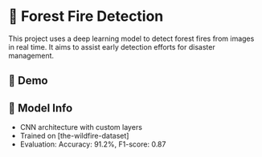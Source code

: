 # 🌲 Forest Fire Detection

This project uses a deep learning model to detect forest fires from images in real time. It aims to assist early detection efforts for disaster management.

## 🚀 Demo

## 🧠 Model Info
- CNN architecture with custom layers
- Trained on [the-wildfire-dataset]
- Evaluation: Accuracy: 91.2%, F1-score: 0.87
